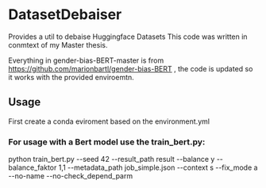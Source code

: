 # DatasetDebaiser
Provides a util to debaise Huggingface Datasets
This code was written in conmtext of my Master thesis.

Everything in gender-bias-BERT-master is from https://github.com/marionbartl/gender-bias-BERT , the code is updated so it works with the provided enviroemtn.

## Usage
First create a conda eviroment based on the environment.yml

### For usage with a Bert model use the train_bert.py:
python train_bert.py --seed 42 --result_path result --balance y --balance_faktor 1,1 --metadata_path job_simple.json --context s --fix_mode a --no-name  --no-check_depend_parm




